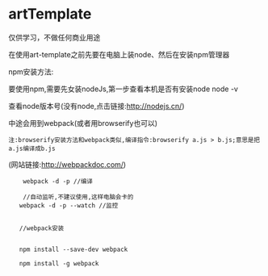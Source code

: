 # artTemplate
仅供学习，不做任何商业用途


在使用art-template之前先要在电脑上装node、然后在安装npm管理器
  
  
  npm安装方法:
        
  要使用npm,需要先女装nodeJs,第一步查看本机是否有安装node
        node -v
        
   查看node版本号(没有node,点击链接:http://nodejs.cn/)
        
        
        
  中途会用到webpack(或者用browserify也可以)
  
  
    注:browserify安装方法和webpack类似,编译指令:browserify a.js > b.js;意思是把a.js编译成b.js
  
  (网站链接:http://webpackdoc.com/)
  
  
        webpack -d -p //编译
        
        //自动监听,不建议使用,这样电脑会卡的
       webpack -d -p --watch //监控
       
       
       //webpack安装
       
       
       npm install --save-dev webpack
       
       npm install -g webpack 